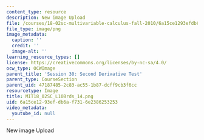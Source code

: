```yaml
---
content_type: resource
description: New image Upload
file: /courses/18-02sc-multivariable-calculus-fall-2010/6a15ce1293efdb6af7316e2386253253_MIT18_02SC_L10Brds_14.png
file_type: image/png
image_metadata:
  caption: ''
  credit: ''
  image-alt: ''
learning_resource_types: []
license: https://creativecommons.org/licenses/by-nc-sa/4.0/
ocw_type: OCWImage
parent_title: 'Session 30: Second Derivative Test'
parent_type: CourseSection
parent_uid: 47187485-2c83-ac55-1b87-dcff9cb3f6cc
resourcetype: Image
title: MIT18_02SC_L10Brds_14.png
uid: 6a15ce12-93ef-db6a-f731-6e2386253253
video_metadata:
  youtube_id: null
---
```

New image Upload